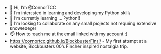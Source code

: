 - 👋 Hi, I’m @ConnorTCC
- 👀 I’m interested in learning and developing my Python skills
- 🌱 I’m currently learning ... Python!!
- 💞️ I’m looking to collaborate on any small projects not requring extensive knowledege! 
- 📫 How to reach me at the email linked with my account :)
- https://connortcc.github.io/BlockbusterFinal/ - My first attempt at a website, Blockbusters 00's Fincher inspired nostalgia trip.

<!---
ConnorTCC/ConnorTCC is a ✨ special ✨ repository because its `README.md` (this file) appears on your GitHub profile.
You can click the Preview link to take a look at your changes.
--->
